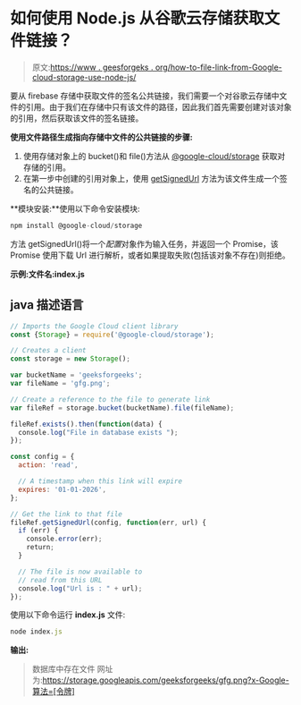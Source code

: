 # 如何使用 Node.js 从谷歌云存储获取文件链接？

> 原文:[https://www . geesforgeks . org/how-to-file-link-from-Google-cloud-storage-use-node-js/](https://www.geeksforgeeks.org/how-to-get-file-link-from-google-cloud-storage-using-node-js/)

要从 firebase 存储中获取文件的签名公共链接，我们需要一个对谷歌云存储中文件的引用。由于我们在存储中只有该文件的路径，因此我们首先需要创建对该对象的引用，然后获取该文件的签名链接。

**使用文件路径生成指向存储中文件的公共链接的步骤:**

1.  使用存储对象上的 bucket()和 file()方法从 [@google-cloud/storage](https://www.npmjs.com/package/@google-cloud/storage) 获取对存储的引用。
2.  在第一步中创建的引用对象上，使用 [getSignedUrl](https://googleapis.dev/nodejs/storage/latest/File.html#getSignedUrl) 方法为该文件生成一个签名的公共链接。

**模块安装:**使用以下命令安装模块:

```js
npm install @google-cloud/storage
```

方法 getSignedUrl()将一个*配置*对象作为输入任务，并返回一个 Promise，该 Promise 使用下载 Url 进行解析，或者如果提取失败(包括该对象不存在)则拒绝。

**示例:文件名:index.js**

## java 描述语言

```js
// Imports the Google Cloud client library
const {Storage} = require('@google-cloud/storage');

// Creates a client
const storage = new Storage();

var bucketName = 'geeksforgeeks'; 
var fileName = 'gfg.png';

// Create a reference to the file to generate link
var fileRef = storage.bucket(bucketName).file(fileName);

fileRef.exists().then(function(data) {
  console.log("File in database exists ");
});

const config = {
  action: 'read',

  // A timestamp when this link will expire
  expires: '01-01-2026',
};

// Get the link to that file
fileRef.getSignedUrl(config, function(err, url) {
  if (err) {
    console.error(err);
    return;
  }

  // The file is now available to
  // read from this URL
  console.log("Url is : " + url);
});
```

使用以下命令运行 **index.js** 文件:

```js
node index.js
```

**输出:**

> 数据库中存在文件
> 网址为:https://storage.googleapis.com/geeksforgeeks/gfg.png?x-Google-算法=[令牌]
